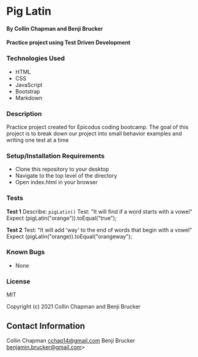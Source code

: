 # Pig Latin
#### By Collin Chapman and Benji Brucker
#### Practice project using Test Driven Development

### Technologies Used

* HTML
* CSS
* JavaScript
* Bootstrap
* Markdown

### Description

Practice project created for Epicodus coding bootcamp. The goal of this project is to break down our project into small behavior examples and writing one test at a time

###  Setup/Installation Requirements

* Clone this repository to your desktop
* Navigate to the top level of the directory
* Open index.html in your browser

### Tests

**Test 1**
Describe: `pigLatin()`
Test: "It will find if a word starts with a vowel"
Expect (pigLatin("orange")).toEqual("true");

**Test 2**
Test: "It will add 'way' to the end of words that begin with a vowel"
Expect (pigLatin("orange)).toEqual("orangeway");


### Known Bugs

* None

### License

MIT

Copyright (c) 2021 Collin Chapman and Benji Brucker

##  Contact Information

Collin Chapman cchap14@gmail.com
Benji Brucker benjamin.brucker@gmail.com>